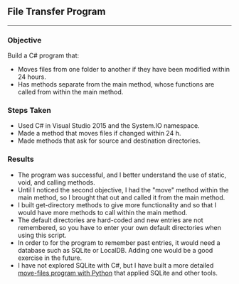 ## File Transfer Program
___
### Objective
Build a C# program that:
* Moves files from one folder to another if they have been modified within 24 hours.
* Has methods separate from the main method, whose functions are called from within the main method. 

### Steps Taken
* Used C# in Visual Studio 2015 and the System.IO namespace.
* Made a method that moves files if changed within 24 h.
* Made methods that ask for source and destination directories.

### Results
* The program was successful, and I better understand the use of static, void, and calling methods.
* Until I noticed the second objective, I had the "move" method within the main method, so I brought that out and called it from the main method.
* I built get-directory methods to give more functionality and so that I would have more methods to call within the main method.
* The default directories are hard-coded and new entries are not remembered, so you have to enter your own default directories when using this script.
* In order to for the program to remember past entries, it would need a database such as SQLite or LocalDB. Adding one would be a good exercise in the future.
* I have not explored SQLite with C#, but I have built a more detailed [move-files program with Python] that applied SQLite and other tools.

[move-files program with Python]: https://github.com/rebeccapizano/Portfolio/tree/master/Python/Version27/DbFileTransferGuiDate
